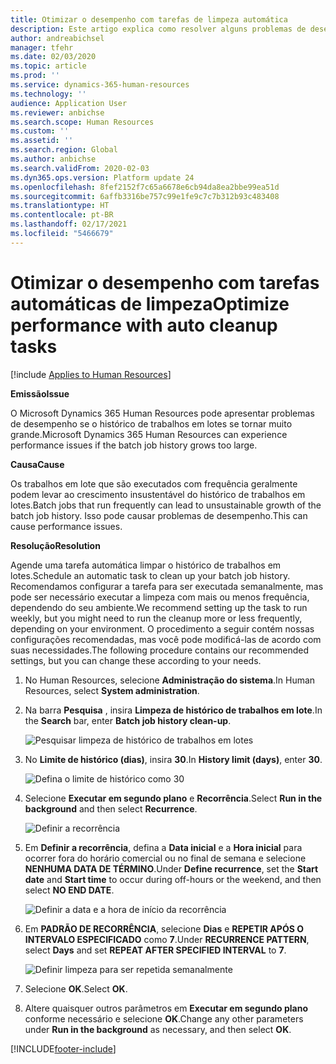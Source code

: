 ```yaml
---
title: Otimizar o desempenho com tarefas de limpeza automática
description: Este artigo explica como resolver alguns problemas de desempenho com o Microsoft Dynamics 365 Human Resources limpando o histórico de trabalhos em lotes.
author: andreabichsel
manager: tfehr
ms.date: 02/03/2020
ms.topic: article
ms.prod: ''
ms.service: dynamics-365-human-resources
ms.technology: ''
audience: Application User
ms.reviewer: anbichse
ms.search.scope: Human Resources
ms.custom: ''
ms.assetid: ''
ms.search.region: Global
ms.author: anbichse
ms.search.validFrom: 2020-02-03
ms.dyn365.ops.version: Platform update 24
ms.openlocfilehash: 8fef2152f7c65a6678e6cb94da8ea2bbe99ea51d
ms.sourcegitcommit: 6affb3316be757c99e1fe9c7c7b312b93c483408
ms.translationtype: HT
ms.contentlocale: pt-BR
ms.lasthandoff: 02/17/2021
ms.locfileid: "5466679"
---
```

# <a name="optimize-performance-with-auto-cleanup-tasks"></a><span data-ttu-id="e259f-103">Otimizar o desempenho com tarefas automáticas de limpeza</span><span class="sxs-lookup"><span data-stu-id="e259f-103">Optimize performance with auto cleanup tasks</span></span>

[!include [Applies to Human Resources](../includes/applies-to-hr.md)]

<span data-ttu-id="e259f-104">**Emissão**</span><span class="sxs-lookup"><span data-stu-id="e259f-104">**Issue**</span></span>

<span data-ttu-id="e259f-105">O Microsoft Dynamics 365 Human Resources pode apresentar problemas de desempenho se o histórico de trabalhos em lotes se tornar muito grande.</span><span class="sxs-lookup"><span data-stu-id="e259f-105">Microsoft Dynamics 365 Human Resources can experience performance issues if the batch job history grows too large.</span></span>

<span data-ttu-id="e259f-106">**Causa**</span><span class="sxs-lookup"><span data-stu-id="e259f-106">**Cause**</span></span>

<span data-ttu-id="e259f-107">Os trabalhos em lote que são executados com frequência geralmente podem levar ao crescimento insustentável do histórico de trabalhos em lotes.</span><span class="sxs-lookup"><span data-stu-id="e259f-107">Batch jobs that run frequently can lead to unsustainable growth of the batch job history.</span></span> <span data-ttu-id="e259f-108">Isso pode causar problemas de desempenho.</span><span class="sxs-lookup"><span data-stu-id="e259f-108">This can cause performance issues.</span></span> 

<span data-ttu-id="e259f-109">**Resolução**</span><span class="sxs-lookup"><span data-stu-id="e259f-109">**Resolution**</span></span>

<span data-ttu-id="e259f-110">Agende uma tarefa automática limpar o histórico de trabalhos em lotes.</span><span class="sxs-lookup"><span data-stu-id="e259f-110">Schedule an automatic task to clean up your batch job history.</span></span> <span data-ttu-id="e259f-111">Recomendamos configurar a tarefa para ser executada semanalmente, mas pode ser necessário executar a limpeza com mais ou menos frequência, dependendo do seu ambiente.</span><span class="sxs-lookup"><span data-stu-id="e259f-111">We recommend setting up the task to run weekly, but you might need to run the cleanup more or less frequently, depending on your environment.</span></span> <span data-ttu-id="e259f-112">O procedimento a seguir contém nossas configurações recomendadas, mas você pode modificá-las de acordo com suas necessidades.</span><span class="sxs-lookup"><span data-stu-id="e259f-112">The following procedure contains our recommended settings, but you can change these according to your needs.</span></span>

1. <span data-ttu-id="e259f-113">No Human Resources, selecione **Administração do sistema**.</span><span class="sxs-lookup"><span data-stu-id="e259f-113">In Human Resources, select **System administration**.</span></span>

2. <span data-ttu-id="e259f-114">Na barra **Pesquisa** , insira **Limpeza de histórico de trabalhos em lote**.</span><span class="sxs-lookup"><span data-stu-id="e259f-114">In the **Search** bar, enter **Batch job history clean-up**.</span></span>

   ![Pesquisar limpeza de histórico de trabalhos em lotes](media/talent-batch-history-cleanup-search-bar.png)

3. <span data-ttu-id="e259f-116">No **Limite de histórico (dias)**, insira **30**.</span><span class="sxs-lookup"><span data-stu-id="e259f-116">In **History limit (days)**, enter **30**.</span></span>

   ![Defina o limite de histórico como 30](media/talent-batch-history-cleanup-history-limit.png)

4. <span data-ttu-id="e259f-118">Selecione **Executar em segundo plano** e **Recorrência**.</span><span class="sxs-lookup"><span data-stu-id="e259f-118">Select **Run in the background** and then select **Recurrence**.</span></span>

   ![Definir a recorrência](media/talent-batch-history-cleanup-recurrence.png)

5. <span data-ttu-id="e259f-120">Em **Definir a recorrência**, defina a **Data inicial** e a **Hora inicial** para ocorrer fora do horário comercial ou no final de semana e selecione **NENHUMA DATA DE TÉRMINO**.</span><span class="sxs-lookup"><span data-stu-id="e259f-120">Under **Define recurrence**, set the **Start date** and **Start time** to occur during off-hours or the weekend, and then select **NO END DATE**.</span></span> 

   ![Definir a data e a hora de início da recorrência](media/talent-batch-history-cleanup-define-recurrence.png)

6. <span data-ttu-id="e259f-122">Em **PADRÃO DE RECORRÊNCIA**, selecione **Dias** e **REPETIR APÓS O INTERVALO ESPECIFICADO** como **7**.</span><span class="sxs-lookup"><span data-stu-id="e259f-122">Under **RECURRENCE PATTERN**, select **Days** and set **REPEAT AFTER SPECIFIED INTERVAL** to **7**.</span></span>

   ![Definir limpeza para ser repetida semanalmente](media/talent-batch-history-cleanup-recurrence-pattern.png)

7. <span data-ttu-id="e259f-124">Selecione **OK**.</span><span class="sxs-lookup"><span data-stu-id="e259f-124">Select **OK**.</span></span>

8. <span data-ttu-id="e259f-125">Altere quaisquer outros parâmetros em **Executar em segundo plano** conforme necessário e selecione **OK**.</span><span class="sxs-lookup"><span data-stu-id="e259f-125">Change any other parameters under **Run in the background** as necessary, and then select **OK**.</span></span>



[!INCLUDE[footer-include](../includes/footer-banner.md)]